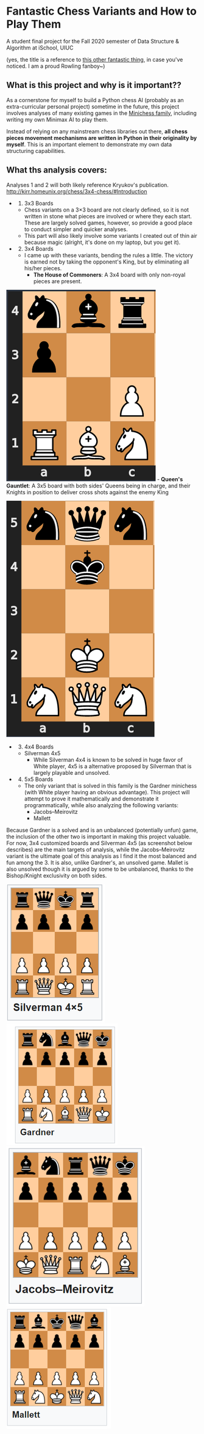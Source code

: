 # Fantastic Chess Variants and How to Play Them
A student final project for the Fall 2020 semester of Data Structure & Algorithm at iSchool, UIUC

(yes, the title is a reference to [this other fantastic thing](https://harrypotter.fandom.com/wiki/Fantastic_Beasts_and_Where_to_Find_Them_(film)), in case you've noticed. I am a proud Rowling fanboy~)


## What is this project and why is it important??

As a cornerstone for myself to build a Python chess AI (probably as an extra-curricular personal project) sometime in the future, this project involves analyses of many existing games in the [Minichess family](https://en.wikipedia.org/wiki/Minichess), including writing my own Minimax AI to play them.

Instead of relying on any mainstream chess libraries out there, **all chess pieces movement mechanisms are written in Python in their originality by myself**. This is an important element to demonstrate my own data structuring capabilities.

## What ths analysis covers:
Analyses 1 and 2 will both likely reference Kryukov's publication. 
http://kirr.homeunix.org/chess/3x4-chess/#Introduction

- 1. 3x3 Boards 
  - Chess variants on a 3×3 board are not clearly defined, so it is not written in stone what pieces are involved or where they each start. These are largely solved games, however, so provide a good place to conduct simpler and quicker analyses.
  - This part will also likely involve some variants I created out of thin air because magic (alright, it's done on my laptop, but you get it).
 
- 2. 3x4 Boards 
  - I came up with these variants, bending the rules a little. The victory is earned not by taking the opponent's King, but by eliminating all his/her pieces.
    - **The House of Commoners**: A 3x4 board with only non-royal pieces are present.
    
![Snapshot Image 5](https://github.com/velwu/Fall20-Projects/blob/main/3x4%20THoC.PNG)
    - **Queen's Gauntlet**: A 3x5 board with both sides' Queens being in charge, and their Knights in position to deliver cross shots against the enemy King

![Snapshot Image 4](https://github.com/velwu/Fall20-Projects/blob/main/3x5%20QueensGlt.PNG)
 
- 3. 4x4 Boards
  - Silverman 4x5
    - While Silverman 4x4 is known to be solved in huge favor of White player, 4x5 is a alternative proposed by Silverman that is largely playable and unsolved.
 
- 4. 5x5 Boards
  - The only variant that is solved in this family is the Gardner minichess (with White player having an obvious advantage). This project will attempt to prove it mathematically and demonstrate it programmatically, while also analyzing the following variants:
    - Jacobs–Meirovitz
    - Mallett
    
Because Gardner is a solved and is an unbalanced (potentially unfun) game, the inclusion of the other two is important in making this project valuable.
For now, 3x4 customized boards and Silverman 4x5 (as screenshot below describes) are the main targets of analysis, while the Jacobs–Meirovitz variant is the ultimate goal of this analysis as I find it the most balanced and fun among the 3. It is also, unlike Gardner's, an unsolved game. Mallet is also unsolved though it is argued by some to be unbalanced, thanks to the Bishop/Knight exclusivity on both sides.

![Snapshot Image 0](https://github.com/velwu/Fall20-Projects/blob/main/Silverman%204x5.PNG)
![Snapshot Image 1](https://github.com/velwu/Fall20-Projects/blob/main/5x5%20Gardner%20variant.PNG)
![Snapshot Image 2](https://github.com/velwu/Fall20-Projects/blob/main/5x5%20JM%20variant.PNG)
![Snapshot Image 3](https://github.com/velwu/Fall20-Projects/blob/main/5x5%20Mallett%20variant.PNG)


